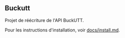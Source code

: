 Buckutt
-------

Projet de réécriture de l'API BuckUTT.

Pour les instructions d'installation, voir [docs/install.md](docs/install.md).
